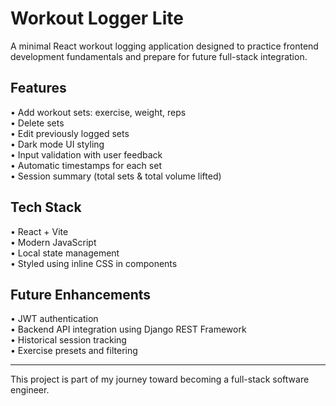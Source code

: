 # Workout Logger Lite

A minimal React workout logging application designed to practice frontend development fundamentals and prepare for future full-stack integration.

## Features

• Add workout sets: exercise, weight, reps  
• Delete sets  
• Edit previously logged sets  
• Dark mode UI styling  
• Input validation with user feedback  
• Automatic timestamps for each set  
• Session summary (total sets & total volume lifted)

## Tech Stack

• React + Vite  
• Modern JavaScript  
• Local state management  
• Styled using inline CSS in components

## Future Enhancements

• JWT authentication  
• Backend API integration using Django REST Framework  
• Historical session tracking  
• Exercise presets and filtering

---

This project is part of my journey toward becoming a full-stack software engineer.
